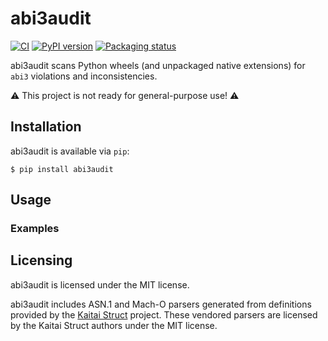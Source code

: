 abi3audit
========

[![CI](https://github.com/trailofbits/abi3audit/actions/workflows/ci.yml/badge.svg)](https://github.com/trailofbits/abi3audit/actions/workflows/ci.yml)
[![PyPI version](https://badge.fury.io/py/abi3audit.svg)](https://pypi.org/project/abi3audit)
[![Packaging status](https://repology.org/badge/tiny-repos/python:abi3audit.svg)](https://repology.org/project/python:abi3audit/versions)

abi3audit scans Python wheels (and unpackaged native extensions) for
`abi3` violations and inconsistencies.

⚠️ This project is not ready for general-purpose use! ⚠️

## Installation

abi3audit is available via `pip`:

```console
$ pip install abi3audit
```

## Usage

### Examples

## Licensing

abi3audit is licensed under the MIT license.

abi3audit includes ASN.1 and Mach-O parsers generated from
definitions provided by the [Kaitai Struct](https://kaitai.io/) project.
These vendored parsers are licensed by the Kaitai Struct authors under the MIT
license.
